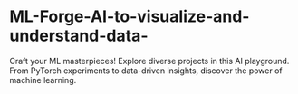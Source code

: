 # ML-Forge-AI-to-visualize-and-understand-data-
Craft your ML masterpieces! Explore diverse projects in this AI playground. From PyTorch experiments to data-driven insights, discover the power of machine learning.
